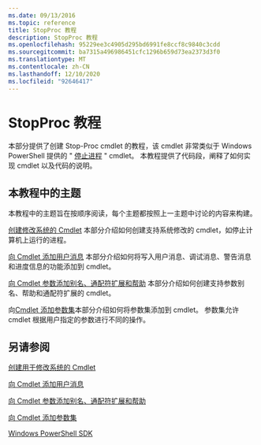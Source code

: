```yaml
---
ms.date: 09/13/2016
ms.topic: reference
title: StopProc 教程
description: StopProc 教程
ms.openlocfilehash: 95229ee3c4905d295bd6991fe8ccf8c9840c3cdd
ms.sourcegitcommit: ba7315a496986451cfc1296b659d73ea2373d3f0
ms.translationtype: MT
ms.contentlocale: zh-CN
ms.lasthandoff: 12/10/2020
ms.locfileid: "92646417"
---
```

# <a name="stopproc-tutorial"></a>StopProc 教程

本部分提供了创建 Stop-Proc cmdlet 的教程，该 cmdlet 非常类似于 Windows PowerShell 提供的 " [停止进程](/powershell/module/Microsoft.PowerShell.Management/Stop-Process) " cmdlet。 本教程提供了代码段，阐释了如何实现 cmdlet 以及代码的说明。

## <a name="topics-in-this-tutorial"></a>本教程中的主题

本教程中的主题旨在按顺序阅读，每个主题都按照上一主题中讨论的内容来构建。

[创建修改系统的 Cmdlet](./creating-a-cmdlet-that-modifies-the-system.md) 本部分介绍如何创建支持系统修改的 cmdlet，如停止计算机上运行的进程。

[向 Cmdlet 添加用户消息](./adding-user-messages-to-your-cmdlet.md) 本部分介绍如何将写入用户消息、调试消息、警告消息和进度信息的功能添加到 cmdlet。

[向 Cmdlet 参数添加别名、通配符扩展和帮助](./adding-aliases-wildcard-expansion-and-help-to-cmdlet-parameters.md) 本部分介绍如何创建支持参数别名、帮助和通配符扩展的 cmdlet。

向[Cmdlet 添加参数集](./adding-parameter-sets-to-a-cmdlet.md)本部分介绍如何将参数集添加到 cmdlet。 参数集允许 cmdlet 根据用户指定的参数进行不同的操作。

## <a name="see-also"></a>另请参阅

[创建用于修改系统的 Cmdlet](./creating-a-cmdlet-that-modifies-the-system.md)

[向 Cmdlet 添加用户消息](./adding-user-messages-to-your-cmdlet.md)

[向 Cmdlet 参数添加别名、通配符扩展和帮助](./adding-aliases-wildcard-expansion-and-help-to-cmdlet-parameters.md)

[向 Cmdlet 添加参数集](./adding-parameter-sets-to-a-cmdlet.md)

[Windows PowerShell SDK](../windows-powershell-reference.md)
